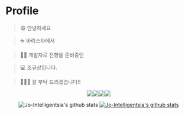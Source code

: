 # Profile

> 😄 안녕하세요  

> ☕ 바리스타에서 

> 🧑‍💻 개발자로 전향을 준비중인

> 💻 조규상입니다.

> 🙇🏻‍♂️ 잘 부탁 드리겠습니다!! 

<div align="center">
<img src="https://img.shields.io/badge/Python-3766AB?style=flat-square&logo=Python&logoColor=white"/><img src="https://img.shields.io/badge/HTML5-E34F26?style=flat-square&logo=HTML5&logoColor=white"/><img src="https://img.shields.io/badge/CSS-1572B6?style=flat-square&logo=CSS3&logoColor=white"/><img src="https://img.shields.io/badge/Bootstrap-7952B3?style=flat-square&logo=Bootstrap&logoColor=white"/>

![Jo-Intelligentsia's github stats](https://github-readme-stats.vercel.app/api?username=Jo-Intelligentsia&theme=dark&show_icons=true)
[![Jo-Intelligentsia's github stats](https://github-readme-stats.vercel.app/api/top-langs/?username=Jo-Intelligentsia&theme=dark&show_icons=true&hide_border=true&title_color=004386&icon_color=004386&layout=compact)](https://github.com/Jo-Intelligentsia)
</div>
